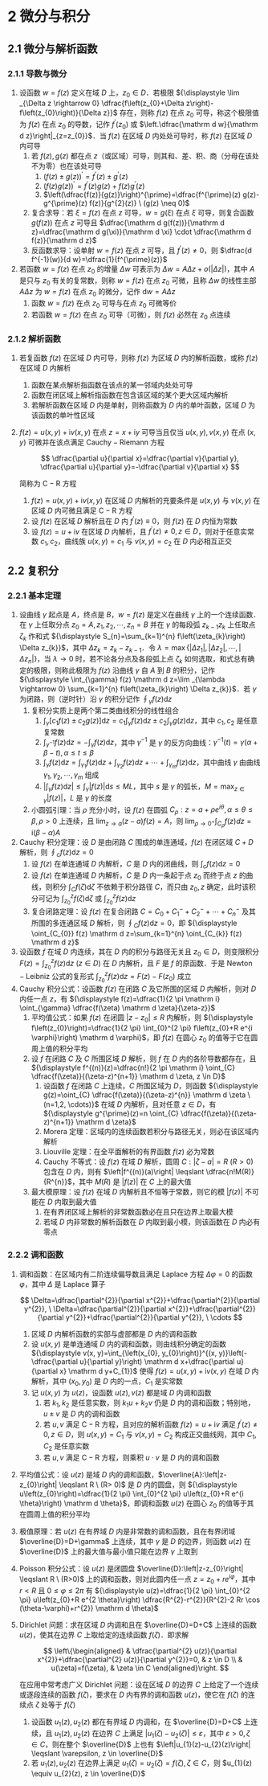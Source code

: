 # 2 微分与积分

## 2.1 微分与解析函数
### 2.1.1 导数与微分
1. 设函数 $w=f(z)$ 定义在域 $D$ 上，$z_{0} \in D$．若极限 ${\displaystyle \lim _{\Delta z \rightarrow 0} \dfrac{f\left(z_{0}+\Delta z\right)-f\left(z_{0}\right)}{\Delta z}}$ 存在，则称 $f(z)$ 在点 $z_{0}$ 可导，称这个极限值为 $f(z)$ 在点 $z_{0}$ 的导数，记作 $f^{\prime}\left(z_{0}\right)$ 或 $\left.\dfrac{\mathrm d w}{\mathrm d z}\right|_{z=z_{0}}$．当 $f(z)$ 在区域 $D$ 内处处可导时，称 $f(z)$ 在区域 $D$ 内可导
    1. 若 $f(z), g(z)$ 都在点 $z$（或区域）可导，则其和、差、积、商（分母在该处不为零）也在该处可导
        1. $(f(z) \pm g(z))^{\prime}=f^{\prime}(z) \pm g^{\prime}(z)$
        2. $(f(z) g(z))^{\prime}=f^{\prime}(z) g(z)+f(z) g^{\prime}(z)$
        3. $\left(\dfrac{f(z)}{g(z)}\right)^{\prime}=\dfrac{f^{\prime}(z) g(z)-g^{\prime}(z) f(z)}{g^{2}(z)} \ (g(z) \neq 0)$
    2. 复合求导：若 $\xi=f(z)$ 在点 $z$ 可导，$w=g(\xi)$ 在点 $\xi$ 可导，则复合函数 $g(f(z))$ 在点 $z$ 可导且 $\dfrac{\mathrm d g(f(z))}{\mathrm d z}=\dfrac{\mathrm d g(\xi)}{\mathrm d \xi} \cdot \dfrac{\mathrm d f(z)}{\mathrm d z}$
    3. 反函数求导：设单射 $w=f(z)$ 在点 $z$ 可导，且 $f^{\prime}(z) \neq 0$，则 $\dfrac{d f^{-1}(w)}{d w}=\dfrac{1}{f^{\prime}(z)}$
2. 若函数 $w=f(z)$ 在点 $z_{0}$ 的增量 $\Delta w$ 可表示为 $\Delta w=A \Delta z+o(|\Delta z|)$，其中 $A$ 是只与 $z_{0}$ 有关的复常数，则称 $w=f(z)$ 在点 $z_{0}$ 可微，且称 $\Delta w$ 的线性主部 $A \Delta z$ 为 $w=f(z)$ 在点 $z_{0}$ 的微分，记作 $\mathrm d w=A \Delta z$
    1. 函数 $w=f(z)$ 在点 $z_{0}$ 可导与在点 $z_{0}$ 可微等价
    2. 若函数 $w=f(z)$ 在点 $z_{0}$ 可导（可微），则 $f(z)$ 必然在 $z_0$ 点连续

### 2.1.2 解析函数
1. 若复函数 $f(z)$ 在区域 $D$ 内可导，则称 $f(z)$ 为区域 $D$ 内的解析函数，或称 $f(z)$ 在区域 $D$ 内解析
    1. 函数在某点解析指函数在该点的某一邻域内处处可导
    2. 函数在闭区域上解析指函数在包含该区域的某个更大区域内解析
    3. 若解析函数在区域 $D$ 内是单射，则称函数为 $D$ 内的单叶函数，区域 $D$ 为该函数的单叶性区域
2. $f(z)=u(x, y)+\mathrm i v(x, y)$ 在点 $z=x+\mathrm i y$ 可导当且仅当 $u(x, y), v(x, y)$ 在点 $(x, y)$ 可微并在该点满足 $\text{Cauchy}-\text{Riemann}$ 方程

    $$
    \dfrac{\partial u}{\partial x}=\dfrac{\partial v}{\partial y}, \dfrac{\partial u}{\partial y}=-\dfrac{\partial v}{\partial x}
    $$

    简称为 $\text{C}-\text{R}$ 方程

    1. $f(z)=u(x, y)+\mathrm i v(x, y)$ 在区域 $D$ 内解析的充要条件是 $u(x, y)$ 与 $v(x, y)$ 在区域 $D$ 内可微且满足 $\text{C}-\text{R}$ 方程
    2. 设 $f(z)$ 在区域 $D$ 解析且在 $D$ 内 $f^{\prime}(z) \equiv 0$，则 $f(z)$ 在 $D$ 内恒为常数
    3. 设 $f(z)=u+\mathrm i v$ 在区域 $D$ 内解析，且 $f^{\prime}(z) \neq 0, z \in D$，则对于任意实常数 $c_1, c_2$，曲线族 $u(x, y)=c_{1}$ 与 $v(x, y)=c_{2}$ 在 $D$ 内必相互正交

## 2.2 复积分
### 2.2.1 基本定理
1. 设曲线 $\gamma$ 起点是 $A$，终点是 $B$，$w=f(z)$ 是定义在曲线 $\gamma$ 上的一个连续函数．在 $\gamma$ 上任取分点 $z_{0}=A, z_{1}, z_{2}, \cdots, z_{n}=B$ 并在 $\gamma$ 的每段弧 $z_{k-1} z_{k}$ 上任取点 $\zeta_{k}$ 作和式 ${\displaystyle S_{n}=\sum_{k=1}^{n} f\left(\zeta_{k}\right) \Delta z_{k}}$，其中 $\Delta z_{k}=z_{k}-z_{k-1}$．令 $\lambda=\max \left\{\left|\Delta z_{1}\right|,\left|\Delta z_{2}\right|, \cdots,\left|\Delta z_{n}\right|\right\}$，当 $\lambda \rightarrow 0$ 时，若不论各分点及各段弧上点 $\zeta_{k}$ 如何选取，和式总有确定的极限，则称此极限为 $f(z)$ 沿曲线 $\gamma$ 自 $A$ 到 $B$ 的积分，记作 ${\displaystyle \int_{\gamma} f(z) \mathrm d z=\lim _{\lambda \rightarrow 0} \sum_{k=1}^{n} f\left(\zeta_{k}\right) \Delta z_{k}}$．若 $\gamma$ 为闭路，则（逆时针）沿 $\gamma$ 的积分记作 ${\displaystyle \oint_{\gamma} f(z) \mathrm d z}$
    1. 复积分实质上是两个第二类曲线积分的线性组合
        1. ${\displaystyle \int_{\gamma}\left[c_{1} f(z) \pm c_{2} g(z)\right] \mathrm d z=c_{1} \int_{\gamma} f(z) \mathrm d z \pm c_{2} \int_{\gamma} g(z) \mathrm d z}$，其中 $c_{1}, c_{2}$ 是任意复常数
        2. ${\displaystyle \int_{\gamma^{-1}} f(z) \mathrm d z=-\int_{\gamma} f(z) \mathrm d z}$，其中 $\gamma^{-1}$ 是 $\gamma$ 的反方向曲线：$\gamma^{-1}(t)=\gamma(\alpha+\beta-t), \alpha \leqslant t \leqslant \beta$
        3. ${\displaystyle \int_{\gamma} f(z) \mathrm d z=\int_{\gamma_{1}} f(z) \mathrm d z+\int_{\gamma_{2}} f(z) d z+\cdots+\int_{\gamma_{m}} f(z) \mathrm d z}$，其中曲线 $\gamma$ 由曲线 $\gamma_{1}, \gamma_{2}, \cdots, \gamma_{m}$ 组成
        4. ${\displaystyle \left|\int_{\gamma} f(z) \mathrm d z\right| \leqslant \int_{\gamma}|f(z)| \mathrm d s \leqslant M L}$，其中 $s$ 是 $\gamma$ 的弧长，${\displaystyle M=\max _{z \in \gamma}|f(z)|}$，$L$ 是 $\gamma$ 的长度
    2. 小圆弧引理：当 $\rho$ 充分小时，设 $f(z)$ 在圆弧 $C_{\rho}: z=a+\rho e^{i \theta}, \alpha \leqslant \theta \leqslant \beta, \rho>0$ 上连续，且 ${\displaystyle \lim _{z \rightarrow a}(z-a) f(z)=A}$，则 ${\displaystyle \lim _{\rho \rightarrow 0^{+}} \int_{C_{\rho}} f(z) d z=\mathrm i(\beta-\alpha) A}$
2. $\text{Cauchy}$ 积分定理：设 $D$ 是由闭路 $C$ 围成的单连通域，$f(z)$ 在闭区域 $C+D$ 解析，则 ${\displaystyle \oint_{c} f(z) \mathrm d z=0}$
    1. 设 $f(z)$ 在单连通域 $D$ 内解析，$C$ 是 $D$ 内的闭曲线，则 ${\displaystyle \int_{c} f(z) \mathrm d z=0}$
    2. 设 $f(z)$ 在单连通域 $D$ 内解析，$C$ 是 $D$ 内一条起于点 $z_{0}$ 而终于点 $z$ 的曲线，则积分 ${\displaystyle \int_{C} f(\zeta) \mathrm d \zeta}$ 不依赖于积分路径 $C$，而只由 $z_{0}, z$ 确定，此时该积分可记为 ${\displaystyle \int_{z_{0}}^{z} f(\zeta) \mathrm d \zeta}$ 或 ${\displaystyle \int_{z_{0}}^{z} f(z) \mathrm d z}$
    3. 复合闭路定理：设 $f(z)$ 在复合闭路 $C=C_{0}+C_{1}^{-}+C_{2}^{-}+\cdots+C_{n}^{-}$ 及其所围的多连通区域 $D$ 解析，则 ${\displaystyle \oint_{C} f(z) \mathrm d z=0}$，即 ${\displaystyle \oint_{C_{0}} f(z) \mathrm d z=\sum_{k=1}^{n} \oint_{C_{k}} f(z) \mathrm d z}$
3. 设函数 $f$ 在域 $D$ 内连续，其在 $D$ 内的积分与路径无关且 $z_{0} \in D$，则变限积分 ${\displaystyle F(z)=\int_{z_{0}}^{z} f(z) \mathrm d z \ (z \in D)}$ 在 $D$ 内解析，且 $F$ 是 $f$ 的原函数．于是 $\text{Newton}-\text{Leibniz}$ 公式的复形式 ${\displaystyle \int_{z_{0}}^{z} f(z) \mathrm d z=F(z)-F\left(z_{0}\right)}$ 成立
4. $\text{Cauchy}$ 积分公式：设函数 $f(z)$ 在闭路 $C$ 及它所围的区域 $D$ 内解析，则对 $D$ 内任一点 $z$，有 ${\displaystyle f(z)=\dfrac{1}{2 \pi \mathrm i} \oint_{\gamma} \dfrac{f(\zeta) \mathrm d \zeta}{\zeta-z}}$
    1. 平均值公式：如果 $f(z)$ 在闭圆 $\left|z-z_{0}\right| \leqslant R$ 内解析，则 ${\displaystyle f\left(z_{0}\right)=\dfrac{1}{2 \pi} \int_{0}^{2 \pi} f\left(z_{0}+R e^{i \varphi}\right) \mathrm d \varphi}$，即 $f(z)$ 在圆心 $z_{0}$ 的值等于它在圆周上值的积分平均
    2. 设 $f$ 在闭路 $C$ 及 $C$ 所围区域 $D$ 解析，则 $f$ 在 $D$ 内的各阶导数都存在，且 ${\displaystyle f^{(n)}(z)=\dfrac{n!}{2 \pi \mathrm i} \oint_{C} \dfrac{f(\zeta)}{(\zeta-z)^{n+1}} \mathrm d \zeta, z \in D}$
        1. 设函数 $f$ 在闭路 $C$ 上连续，$C$ 所围区域为 $D$，则函数 ${\displaystyle g(z)=\oint_{C} \dfrac{f(\zeta)}{(\zeta-z)^{n}} \mathrm d \zeta \ (n=1,2, \cdots)}$ 在域 $D$ 内解析，且对任意 $z \in D$，有 ${\displaystyle g^{\prime}(z)=n \oint_{C} \dfrac{f(\zeta)}{(\zeta-z)^{n+1}} \mathrm d \zeta}$
        2. $\text{Morera}$ 定理：区域内的连续函数若积分与路径无关，则必在该区域内解析
        3. $\text{Liouville}$ 定理：在全平面解析的有界函数 $f(z)$ 必为常数
        4. $\text{Cauchy}$ 不等式：设 $f(z)$ 在域 $D$ 解析，圆周 $C:|\zeta-a|=R \ (R>0)$ 包含在 $D$ 内，则有 $\left|f^{(n)}(a)\right| \leqslant \dfrac{n!M(R)}{R^{n}}$，其中 $M(R)$ 是 $|f(z)|$ 在 $C$ 上的最大值
    3. 最大模原理：设 $f(z)$ 在域 $D$ 内解析且不恒等于常数，则它的模 $|f(z)|$ 不可能在 $D$ 内取到最大值
        1. 在有界闭区域上解析的非常数函数必在且只在边界上取最大模
        2. 若域 $D$ 内非常数的解析函数在 $D$ 内取到最小模，则该函数在 $D$ 内必有零点

### 2.2.2 调和函数
1. 调和函数：在区域内有二阶连续偏导数且满足 $\text{Laplace}$ 方程 $\Delta \varphi=0$ 的函数 $\varphi$，其中 $\Delta$ 是 $\text{Laplace}$ 算子

    $$
    \Delta=\dfrac{\partial^{2}}{\partial x^{2}}+\dfrac{\partial^{2}}{\partial y^{2}}, \  \Delta=\dfrac{\partial^{2}}{\partial x^{2}}+\dfrac{\partial^{2}}{\partial y^{2}}+\dfrac{\partial^{2}}{\partial y^{2}}, \ \cdots
    $$

    1. 区域 $D$ 内解析函数的实部与虚部都是 $D$ 内的调和函数
    2. 设 $u(x, y)$ 是单连通域 $D$ 内的调和函数，则由线积分确定的函数 ${\displaystyle v(x, y)=\int_{\left(x_{0}, y_{0}\right)}^{(x, y)}\left(-\dfrac{\partial u}{\partial y}\right) \mathrm d x+\dfrac{\partial u}{\partial x} \mathrm d y+C_{1}}$ 使得 $f(z)=u(x, y)+\mathrm i v(x, y)$ 在域 $D$ 内解析，其中 $\left(x_{0}, y_{0}\right)$ 是 $D$ 内的一点，$C_{1}$ 是实常数
    3. 记 $u(x, y)$ 为 $u(z)$，设函数 $u(z), v(z)$ 都是域 $D$ 内调和函数
        1. 若 $k_{1}, k_{2}$ 是任意实数，则 $k_{1} u+k_{2} v$ 仍是 $D$ 内的调和函数；特别地，$u \pm v$ 是 $D$ 内的调和函数
        2. 若 $u, v$ 满足 $\text{C}-\text{R}$ 方程，且对应的解析函数 $f(z)=u+\mathrm i v$ 满足 $f^{\prime}(z) \neq 0, z \in D$，则 $u(x, y)=C_{1}$ 与 $v(x, y)=C_{2}$ 构成正交曲线网，其中 $C_{1}, C_{2}$ 是任意实数
        3. 若 $u, v$ 满足 $\text{C}-\text{R}$ 方程，则乘积 $u \cdot v$ 是 $D$ 内的调和函数

2. 平均值公式：设 $u(z)$ 是域 $D$ 内的调和函数，$\overline{A}:\left|z-z_{0}\right| \leqslant R \ (R> 0)$ 是 $D$ 内的圆盘，则 ${\displaystyle u\left(z_{0}\right)=\dfrac{1}{2 \pi} \int_{0}^{2 \pi} u\left(z_{0}+R e^{i \theta}\right) \mathrm d \theta}$，即调和函数 $u(z)$ 在圆心 $z_{0}$ 的值等于其在圆周上值的积分平均
3. 极值原理：若 $u(z)$ 在有界域 $D$ 内是非常数的调和函数，且在有界闭域 $\overline{D}=D+\gamma$ 上连续，其中 $\gamma$ 是 $D$ 的边界，则函数 $u(z)$ 在 $\overline{D}$ 上的最大值与最小值只能在边界 $\gamma$ 上取到
4. $\text{Poisson}$ 积分公式：设 $u(z)$ 是闭圆盘 $\overline{D}:\left|z-z_{0}\right| \leqslant R \ (R>0)$ 上的调和函数，则对此圆内任一点 $z=z_{0}+r e^{i \varphi}$，其中 $r<R$ 且 $0 \leqslant \varphi \leqslant 2 \pi$ 有 ${\displaystyle u(z)=\dfrac{1}{2 \pi} \int_{0}^{2 \pi} u\left(z_{0}+R e^{2 \theta}\right) \dfrac{R^{2}-r^{2}}{R^{2}-2 Rr \cos (\theta-\varphi)+r^{2}} \mathrm d \theta}$
5. $\text{Dirichlet}$ 问题：求在区域 $D$ 内调和且在 $\overline{D}=D+C$ 上连续的函数 $u(z)$，使其在边界 $C$ 上取给定的连续函数 $f(\zeta)$．即求解

    $$
    \left\{\begin{aligned}
    & \dfrac{\partial^{2} u(z)}{\partial x^{2}}+\dfrac{\partial^{2} u(z)}{\partial y^{2}}=0, & z \in D \\
    & u(\zeta)=f(\zeta), & \zeta \in C
    \end{aligned}\right.
    $$

    在应用中常考虑广义 $\text{Dirichlet}$ 问题：设在区域 $D$ 的边界 $C$ 上给定了一个连续或逐段连续的函数 $f(\zeta)$，要求在 $D$ 内有界的调和函数 $u(z)$，使它在 $f(\zeta)$ 的连续点 $\zeta$ 处等于 $f(\zeta)$

    1. 设函数 $u_{1}(z), u_{2}(z)$ 都在有界域 $D$ 内调和，在 $\overline{D}=D+C$ 上连续，且 $u_{1}(z), u_{2}(z)$ 在边界 $C$ 上满足 $\left|u_{1}(\zeta)-u_{2}(\zeta)\right| \leqslant \varepsilon$，其中 $\varepsilon>0, \zeta \in C$，则在整个 $\overline{D}$ 上也有 $\left|u_{1}(z)-u_{2}(z)\right| \leqslant \varepsilon, z \in \overline{D}$
    2. 若 $u_{1}(z), u_{2}(z)$ 在边界上满足 $u_{1}(\zeta)=u_{2}(\zeta)=f(\zeta), \zeta \in C$，则 $u_{1}(z) \equiv u_{2}(z), z \in \overline{D}$
